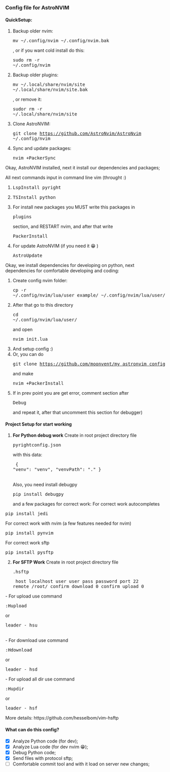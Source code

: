 ### Config file for AstroNVIM

#### QuickSetup:

1. Backup older nvim: <pre>mv ~/.config/nvim ~/.config/nvim.bak</pre>, or if you want cold install do this: <pre>sudo rm -r ~/.config/nvim</pre>
2. Backup older plugins: <pre>mv ~/.local/share/nvim/site ~/.local/share/nvim/site.bak</pre>, or remove it: <pre>sudor rm -r ~/.local/share/nvim/site</pre>
3. Clone AstroNVIM: <pre>git clone https://github.com/AstroNvim/AstroNvim ~/.config/nvim</pre>
4. Sync and update packages: <pre>nvim +PackerSync</pre>

Okay, AstroNVIM installed, next it install our dependencies and packages;

All next commands input in command line vim (throught :)

1. <pre>LspInstall pyright</pre>
2. <pre>TSInstall python</pre>
3. For install new packages you MUST write this packages in <pre>plugins</pre> section, and RESTART nvim, and after that write <pre>PackerInstall</pre>
4. For update AstroNVIM (if you need it 😁 ) <pre>AstroUpdate</pre>

Okay, we install dependencies for developing on python, next dependencies for comfortable developing and coding:

1. Create config nvim folder: <pre>cp -r ~/.config/nvim/lua/user_example/ ~/.config/nvim/lua/user/</pre>
2. After that go to this directory <pre>cd ~/.config/nvim/lua/user/</pre> and open <pre>nvim init.lua</pre>
3. And setup config :)
4. Or, you can do <pre>git clone https://github.com/moonvent/my_astronvim_config.git</pre> and make <pre>nvim +PackerInstall</pre>
5. If in prev point you are get error, comment section after <pre>Debug</pre> and repeat it, after that uncomment this section for debugger)


#### Project Setup for start working

1. **For Python debug work**  Create in root project directory file <pre>pyrightconfig.json</pre> with this data: <pre>
{
  "venv": "venv",
  "venvPath": "."
}
</pre><br>
Also, you need install debugpy <pre>pip install debugpy</pre> and a few packages for correct work:
For correct work autocompletes
<pre>pip install jedi</pre>
For correct work with nvim (a few features needed for nvim)
<pre>pip install pynvim</pre>
For correct work sftp
<pre>pip install pysftp</pre>

2. **For SFTP Work**  Create in root project directory file <pre>.hsftp</pre> <pre>
host   localhost
user   user
pass   password
port   22
remote /root/
confirm_download 0
confirm_upload 0
</pre>
- For upload use command <pre>:Hupload</pre> or <pre>leader - hsu</pre><br>
- For download use command <pre>:Hdownload</pre> or <pre>leader - hsd</pre>
- For upload all dir use command <pre>:Hupdir</pre> or <pre>leader - hsf</pre>
More details: https://github.com/hesselbom/vim-hsftp


#### What can do this config?

- [x] Analyze Python code (for dev);
- [x] Analyze Lua code (for dev nvim 😁);
- [x] Debug Python code;
- [x] Send files with protocol sftp;
- [ ] Comfortable commit tool and with it load on server new changes;
